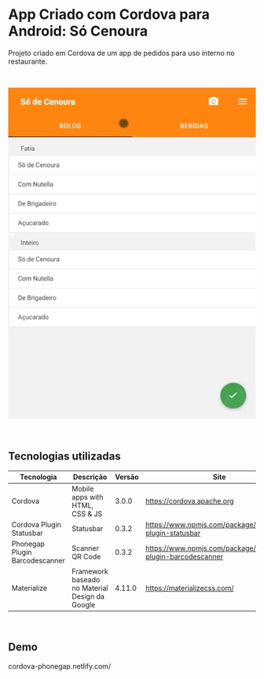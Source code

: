 # App Criado com Cordova para Android: Só Cenoura

Projeto criado em Cordova de um app de pedidos para uso interno no restaurante.

<br>

![Preview do app](Demo.gif)

<br>

## Tecnologias utilizadas
Tecnologia | Descrição | Versão | Site
------------ | ------------- | ------------ | ------------
Cordova | Mobile apps with HTML, CSS & JS | 3.0.0 | https://cordova.apache.org
Cordova Plugin Statusbar  | Statusbar | 0.3.2 | https://www.npmjs.com/package/cordova-plugin-statusbar
Phonegap Plugin Barcodescanner  | Scanner QR Code | 0.3.2 | https://www.npmjs.com/package/phonegap-plugin-barcodescanner
Materialize | Framework baseado no Material Design da Google | 4.11.0 | https://materializecss.com/

<br>

## Demo

cordova-phonegap.netlify.com/

<!--
## Project setup
```
yarn install
```
<!--
### Compiles and hot-reloads for development
```
yarn serve
```
<!--
### Compiles and minifies for production
```
yarn build
```
<!--
### Customize configuration
See [Configuration Reference](https://cli.vuejs.org/config/).




